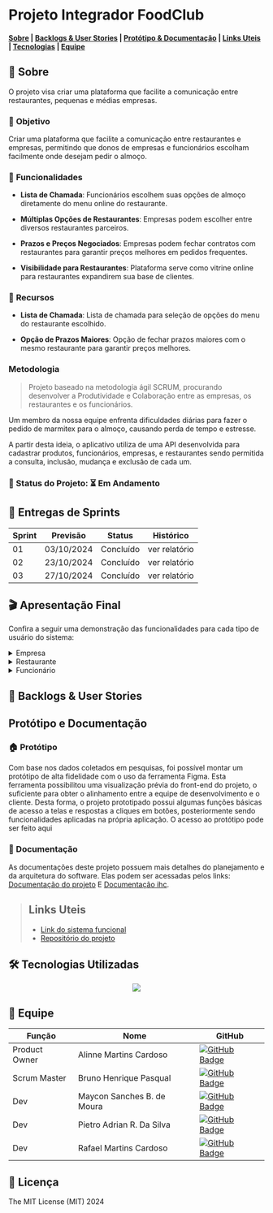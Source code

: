 # Projeto Integrador FoodClub

#### [Sobre](#-Sobre) | [Backlogs & User Stories](#-backlogs--user-stories) | [Protótipo & Documentação](#protótipo-e-documentação) | [Links Uteis](#links-uteis) | [Tecnologias](#%EF%B8%8F-tecnologias-utilizadas) | [Equipe](#-equipe)

## 📑 Sobre

O projeto visa criar uma plataforma que facilite a comunicação entre restaurantes, pequenas e médias empresas.

### 🎯 **Objetivo**


Criar uma plataforma que facilite a comunicação entre restaurantes e empresas, permitindo que donos de empresas e funcionários escolham facilmente onde desejam pedir o almoço.


### 🚀 **Funcionalidades**

* **Lista de Chamada**: Funcionários escolhem suas opções de almoço diretamente do menu online do restaurante.

* **Múltiplas Opções de Restaurantes**: Empresas podem escolher entre diversos restaurantes parceiros.

* **Prazos e Preços Negociados**: Empresas podem fechar contratos com restaurantes para garantir preços melhores em pedidos frequentes.

* **Visibilidade para Restaurantes**: Plataforma serve como vitrine online para restaurantes expandirem sua base de clientes.

 
### 🧰 **Recursos**


* **Lista de Chamada**: Lista de chamada para seleção de opções do menu do restaurante escolhido.

* **Opção de Prazos Maiores**: Opção de fechar prazos maiores com o mesmo restaurante para garantir preços melhores.


### **Metodologia**

> Projeto baseado na metodologia ágil SCRUM, procurando desenvolver a Produtividade e Colaboração entre as empresas, os restaurantes e os funcionários.


Um membro da nossa equipe enfrenta dificuldades diárias para fazer o pedido de marmitex para o almoço, causando perda de tempo e estresse.

A partir desta ideia, o aplicativo utiliza de uma API desenvolvida para cadastrar produtos, funcionários, empresas, e restaurantes sendo permitida a consulta, inclusão, mudança e exclusão de cada um.

### 📌 Status do Projeto: ⏳ Em Andamento

## 🏁 Entregas de Sprints

| Sprint | Previsão | Status | Histórico |
| --- | --- | --- | --- |
| 01 | 03/10/2024 | Concluído | ver relatório |
| 02 | 23/10/2024 | Concluído | ver relatório |
| 03 | 27/10/2024 | Concluído | ver relatório |

## 🎬 Apresentação Final
Confira a seguir uma demonstração das funcionalidades para cada tipo de usuário do sistema:
<details>
  <summary>Empresa</summary>
  Tela da Empresa
</details>
<details>
  <summary>Restaurante</summary>
  Tela do Restaurante
</details>
<details>
  <summary>Funcionário</summary>
  Tela do Funcionário
</details>

## 👷 Backlogs & User Stories

## Protótipo e Documentação

### 🏠 Protótipo

Com base nos dados coletados em pesquisas, foi possível montar um protótipo de alta fidelidade com o uso da ferramenta Figma. Esta ferramenta possibilitou uma visualização prévia do front-end do projeto, o suficiente para obter o alinhamento entre a equipe de desenvolvimento e o cliente. Desta forma, o projeto prototipado possui algumas funções básicas de acesso a telas e respostas a cliques em botões, posteriormente sendo funcionalidades aplicadas na própria aplicação. O acesso ao protótipo pode ser feito aqui

### 📄 Documentação

As documentações deste projeto possuem mais detalhes do planejamento e da arquitetura do software. Elas podem ser acessadas pelos links: [Documentação do projeto](#) E [Documentação ihc](#).

> ## Links Uteis
> * [Link do sistema funcional](#)
> * [Repositório do projeto](#)



## 🛠️ Tecnologias Utilizadas
<p align="center">
  <a href="https://skillicons.dev">
    <img src="https://skillicons.dev/icons?i=html,css,ts,react,prisma,nodejs,mongodb,figma" />
  </a>
</p>

## 👥 Equipe

| Função | Nome | GitHub |
| --- | --- | --- |
| Product Owner | Alinne Martins Cardoso | [![GitHub Badge](https://img.shields.io/badge/-Alinne-100000?style=for-the-badge&logo=github&logoColor=white&link=https://github.com/alinnecardoso)](https://github.com/alinnecardoso) |
| Scrum Master | Bruno Henrique Pasqual | [![GitHub Badge](https://img.shields.io/badge/-Bruno-100000?style=for-the-badge&logo=github&logoColor=white&link=https://github.com/Bruno-Pasqual)](https://github.com/Bruno-Pasqual) |
| Dev | Maycon Sanches B. de Moura | [![GitHub Badge](https://img.shields.io/badge/-Maycon-100000?style=for-the-badge&logo=github&logoColor=white&link=https://github.com/MayconBasilio)](https://github.com/MayconBasilio) |
| Dev | Pietro Adrian R. Da Silva | [![GitHub Badge](https://img.shields.io/badge/-Pietro-100000?style=for-the-badge&logo=github&logoColor=white&link=https://github.com/pietro-adrian)](https://github.com/pietro-adrian) |
| Dev | Rafael Martins Cardoso | [![GitHub Badge](https://img.shields.io/badge/-Rafael-100000?style=for-the-badge&logo=github&logoColor=white&link=https://github.com/rafacardoso17)](https://github.com/rafacardoso17) |

## 🪪 Licença

The MIT License (MIT) 2024
